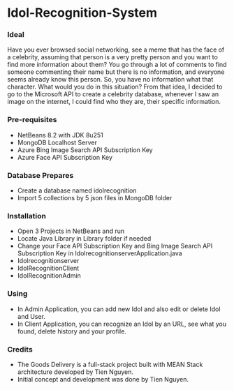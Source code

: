 # Idol-Recognition-System

### Ideal
Have you ever browsed social networking, see a meme that has the face of a celebrity, assuming that person is a very pretty person and you want to find more information about them? You go through a lot of comments to find someone commenting their name but there is no information, and everyone seems already know this person. So, you have no information what that character. What would you do in this situation?
From that idea, I decided to go to the Microsoft API to create a celebrity database, whenever I saw an image on the internet, I could find who they are, their specific information.

### Pre-requisites
* NetBeans 8.2 with JDK 8u251
* MongoDB Localhost Server
* Azure Bing Image Search API Subscription Key
* Azure Face API Subscription Key

### Database Prepares
* Create a database named idolrecognition
* Import 5 collections by 5 json files in MongoDB folder

### Installation
* Open 3 Projects in NetBeans and run
* Locate Java Library in Library folder if needed
* Change your Face API Subscription Key and Bing Image Search API Subscription Key in IdolrecognitionserverApplication.java
* Idolrecognitionserver
* IdolRecognitionClient
* IdolRecognitionAdmin

### Using
* In Admin Application, you can add new Idol and also edit or delete Idol and User.
* In Client Application, you can recognize an Idol by an URL, see what you found, delete history and your profile.

### Credits
- The Goods Delivery is a full-stack project built with MEAN Stack architecture developed by Tien Nguyen.
- Initial concept and development was done by Tien Nguyen.
